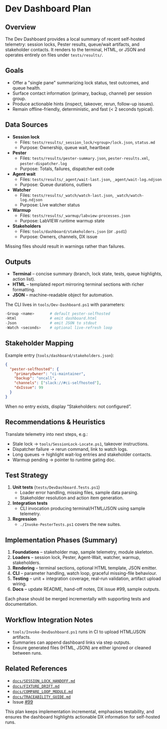<!-- markdownlint-disable-next-line MD041 -->
# Dev Dashboard Plan

## Overview

The Dev Dashboard provides a local summary of recent self-hosted telemetry: session locks,
Pester results, queue/wait artifacts, and stakeholder contacts. It renders to the terminal,
HTML, or JSON and operates entirely on files under `tests/results/`.

## Goals

- Offer a "single pane" summarizing lock status, test outcomes, and queue health.
- Surface contact information (primary, backup, channel) per session group.
- Produce actionable hints (inspect, takeover, rerun, follow-up issues).
- Remain offline-friendly, deterministic, and fast (< 2 seconds typical).

## Data Sources

- **Session lock**
  - Files: `tests/results/_session_lock/<group>/lock.json`, `status.md`
  - Purpose: Ownership, queue wait, heartbeat
- **Pester**
  - Files: `tests/results/pester-summary.json`, `pester-results.xml`, `pester-dispatcher.log`
  - Purpose: Totals, failures, dispatcher exit code
- **Agent wait**
  - Files: `tests/results/_agent/wait-last.json`, `_agent/wait-log.ndjson`
  - Purpose: Queue durations, outliers
- **Watcher**
  - Files: `tests/results/_watch/watch-last.json`, `_watch/watch-log.ndjson`
  - Purpose: Live watcher status
- **Warmup**
  - Files: `tests/results/_warmup/labview-processes.json`
  - Purpose: LabVIEW runtime warmup state
- **Stakeholders**
  - Files: `tools/dashboard/stakeholders.json` (or `.psd1`)
  - Purpose: Owners, channels, DX issue

Missing files should result in warnings rather than failures.

## Outputs

- **Terminal** – concise summary (branch, lock state, tests, queue highlights, action list).
- **HTML** – templated report mirroring terminal sections with richer formatting.
- **JSON** – machine-readable object for automation.

The CLI lives in `tools/Dev-Dashboard.ps1` with parameters:

```powershell
-Group <name>       # default pester-selfhosted
-Html               # emit dashboard.html
-Json               # emit JSON to stdout
-Watch <seconds>    # optional live-refresh loop
```

## Stakeholder Mapping

Example entry (`tools/dashboard/stakeholders.json`):

```json
{
  "pester-selfhosted": {
    "primaryOwner": "ci-maintainer",
    "backup": "oncall",
    "channels": ["slack://#ci-selfhosted"],
    "dxIssue": 99
  }
}
```

When no entry exists, display “Stakeholders: not configured”.

## Recommendations & Heuristics

Translate telemetry into next steps, e.g.:

- Stale lock → `tools/SessionLock-Locate.ps1`, takeover instructions.
- Dispatcher failure → rerun command, link to watch logs.
- Long queues → highlight wait-log entries and stakeholder contacts.
- Warmup pending → pointer to runtime gating doc.

## Test Strategy

1. **Unit tests** (`tests/DevDashboard.Tests.ps1`)
   - Loader error handling, missing files, sample data parsing.
   - Stakeholder resolution and action item generation.
2. **Integration tests**
   - CLI invocation producing terminal/HTML/JSON using sample telemetry.
3. **Regression**
   - `./Invoke-PesterTests.ps1` covers the new suites.

## Implementation Phases (Summary)

1. **Foundations** – stakeholder map, sample telemetry, module skeleton.
2. **Loaders** – session lock, Pester, Agent-Wait, watcher, warmup, stakeholders.
3. **Rendering** – terminal sections, optional HTML template, JSON emitter.
4. **CLI** – parameter handling, watch loop, graceful missing-file behaviour.
5. **Testing** – unit + integration coverage, real-run validation, artifact upload wiring.
6. **Docs** – update README, hand-off notes, DX issue #99, sample outputs.

Each phase should be merged incrementally with supporting tests and documentation.

## Workflow Integration Notes

- `tools/Invoke-DevDashboard.ps1` runs in CI to upload HTML/JSON artifacts.
- Summaries can append dashboard links via step outputs.
- Ensure generated files (HTML, JSON) are either ignored or cleaned between runs.

## Related References

- [`docs/SESSION_LOCK_HANDOFF.md`](./SESSION_LOCK_HANDOFF.md)
- [`docs/FIXTURE_DRIFT.md`](./FIXTURE_DRIFT.md)
- [`docs/COMPARE_LOOP_MODULE.md`](./COMPARE_LOOP_MODULE.md)
- [`docs/TRACEABILITY_GUIDE.md`](./TRACEABILITY_GUIDE.md)
- Issue [#99](https://github.com/LabVIEW-Community-CI-CD/compare-vi-cli-action/issues/99)

This plan keeps implementation incremental, emphasises testability, and ensures the dashboard
highlights actionable DX information for self-hosted runs.
